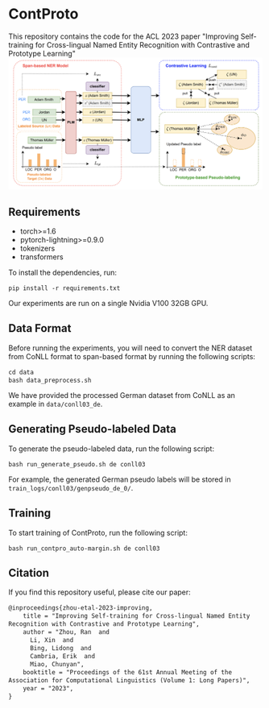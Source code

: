 # ContProto

This repository contains the code for the ACL 2023 paper "Improving Self-training for Cross-lingual Named Entity Recognition with Contrastive and Prototype Learning"
![alt text](https://github.com/DAMO-NLP-SG/ContProto/blob/main/contproto.png?raw=true)

## Requirements
* torch>=1.6
* pytorch-lightning>=0.9.0
* tokenizers
* transformers

To install the dependencies, run:
```
pip install -r requirements.txt
```
Our experiments are run on a single Nvidia V100 32GB GPU.

## Data Format
Before running the experiments, you will need to convert the NER dataset from CoNLL format to span-based format by running the following scripts:
```
cd data
bash data_preprocess.sh
```
We have provided the processed German dataset from CoNLL as an example in `data/conll03_de`.

## Generating Pseudo-labeled Data
To generate the pseudo-labeled data, run the following script:
```
bash run_generate_pseudo.sh de conll03
```
For example, the generated German pseudo labels will be stored in `train_logs/conll03/genpseudo_de_0/`.

## Training
To start training of ContProto, run the following script:
```
bash run_contpro_auto-margin.sh de conll03
```

## Citation
If you find this repository useful, please cite our paper:
```
@inproceedings{zhou-etal-2023-improving,
    title = "Improving Self-training for Cross-lingual Named Entity Recognition with Contrastive and Prototype Learning",
    author = "Zhou, Ran  and
      Li, Xin  and
      Bing, Lidong  and
      Cambria, Erik  and
      Miao, Chunyan",
    booktitle = "Proceedings of the 61st Annual Meeting of the Association for Computational Linguistics (Volume 1: Long Papers)",
    year = "2023",
}
```

